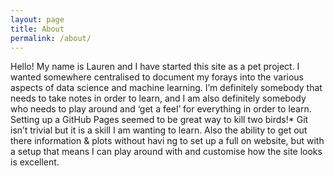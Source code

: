 ```yaml
---
layout: page
title: About
permalink: /about/
---
```

Hello! My name is Lauren and I have started this site as a pet project. I wanted somewhere centralised to document my forays into the various aspects of data science and machine learning. I’m definitely somebody that needs to take notes in order to learn, and I am also definitely somebody who needs to play around and ‘get a feel’ for everything in order to learn. Setting up a GitHub Pages seemed to be great way to kill two birds!* Git isn’t trivial but it is a skill I am wanting to learn. Also the ability to get out there information & plots without havi ng to set up a full on website, but with a setup that means I can play around with and customise how the site looks is excellent.
